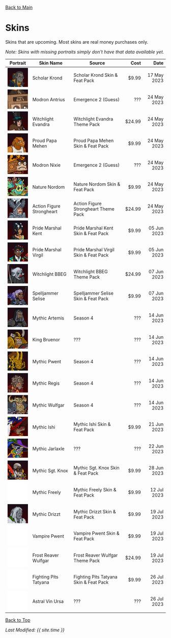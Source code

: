 [Back to Main](index.md)

# Skins

Skins that are upcoming. Most skins are real money purchases only.

*Note: Skins with missing portraits simply don't have that data available yet.*

| Portrait | Skin Name | Source | Cost | Date |
|---|---|---|--:|--:|
| ![Scholar Krond Portrait](images/skin_portraits/scholarkrond.png) | Scholar Krond | Scholar Krond Skin & Feat Pack | $9.99 | 17 May 2023 |
| ![Modron Antrius Portrait](images/skin_portraits/modronantrius.png) | Modron Antrius | Emergence 2 (Guess) | ??? | 24 May 2023 |
| ![Witchlight Evandra Portrait](images/skin_portraits/witchlightevandra.png) | Witchlight Evandra | Witchlight Evandra Theme Pack | $24.99 | 24 May 2023 |
| ![Proud Papa Mehen Portrait](images/skin_portraits/proudpapamehen.png) | Proud Papa Mehen | Proud Papa Mehen Skin & Feat Pack | $9.99 | 24 May 2023 |
| ![Modron Nixie Portrait](images/skin_portraits/modronnixie.png) | Modron Nixie | Emergence 2 (Guess) | ??? | 24 May 2023 |
| ![Nature Nordom Portrait](images/skin_portraits/naturenordom.png) | Nature Nordom | Nature Nordom Skin & Feat Pack | $9.99 | 24 May 2023 |
| ![Action Figure Strongheart Portrait](images/skin_portraits/actionfigurestrongheart.png) | Action Figure Strongheart | Action Figure Strongheart Theme Pack | $24.99 | 24 May 2023 |
| ![Pride Marshal Kent Portrait](images/skin_portraits/pridemarshalkent.png) | Pride Marshal Kent | Pride Marshal Kent Skin & Feat Pack | $9.99 | 05 Jun 2023 |
| ![Pride Marshal Virgil Portrait](images/skin_portraits/pridemarshalvirgil.png) | Pride Marshal Virgil | Pride Marshal Virgil Skin & Feat Pack | $9.99 | 05 Jun 2023 |
| ![Witchlight BBEG Portrait](images/skin_portraits/witchlightbbeg.png) | Witchlight BBEG | Witchlight BBEG Theme Pack | $24.99 | 07 Jun 2023 |
| ![Spelljammer Selise Portrait](images/skin_portraits/spelljammerselise.png) | Spelljammer Selise | Spelljammer Selise Skin & Feat Pack | $9.99 | 07 Jun 2023 |
| ![Mythic Artemis Portrait](images/skin_portraits/mythicartemis.png) | Mythic Artemis | Season 4 | ??? | 14 Jun 2023 |
| ![King Bruenor Portrait](images/skin_portraits/kingbruenor.png) | King Bruenor | ??? | ??? | 14 Jun 2023 |
| ![Mythic Pwent Portrait](images/skin_portraits/mythicpwent.png) | Mythic Pwent | Season 4 | ??? | 14 Jun 2023 |
| ![Mythic Regis Portrait](images/skin_portraits/mythicregis.png) | Mythic Regis | Season 4 | ??? | 14 Jun 2023 |
| ![Mythic Wulfgar Portrait](images/skin_portraits/mythicwulfgar.png) | Mythic Wulfgar | Season 4 | ??? | 14 Jun 2023 |
| ![Mythic Ishi Portrait](images/skin_portraits/mythicishi.png) | Mythic Ishi | Mythic Ishi Skin & Feat Pack | $9.99 | 21 Jun 2023 |
| ![Mythic Jarlaxle Portrait](images/skin_portraits/mythicjarlaxle.png) | Mythic Jarlaxle | ??? | ??? | 22 Jun 2023 |
| ![Mythic Sgt. Knox Portrait](images/skin_portraits/mythicsgt.knox.png) | Mythic Sgt. Knox | Mythic Sgt. Knox Skin & Feat Pack | $9.99 | 28 Jun 2023 |
| ![Empty Placeholder](images/skin_portraits/unknown.png) | Mythic Freely | Mythic Freely Skin & Feat Pack | $9.99 | 12 Jul 2023 |
| ![Mythic Drizzt Portrait](images/skin_portraits/mythicdrizzt.png) | Mythic Drizzt | Mythic Drizzt Skin & Feat Pack | $9.99 | 19 Jul 2023 |
| ![Empty Placeholder](images/skin_portraits/unknown.png) | Vampire Pwent | Vampire Pwent Skin & Feat Pack | $9.99 | 19 Jul 2023 |
| ![Empty Placeholder](images/skin_portraits/unknown.png) | Frost Reaver Wulfgar | Frost Reaver Wulfgar Theme Pack | $24.99 | 19 Jul 2023 |
| ![Empty Placeholder](images/skin_portraits/unknown.png) | Fighting Pits Tatyana | Fighting Pits Tatyana Skin & Feat Pack | $9.99 | 26 Jul 2023 |
| ![Empty Placeholder](images/skin_portraits/unknown.png) | Astral Vin Ursa | ??? | ??? | 26 Jul 2023 |

[Back to Top](#top)

*Last Modified: {{ site.time }}*